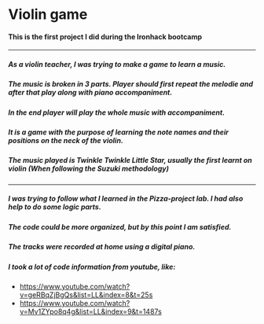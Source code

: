 # **Violin game**
#### This is the first project I did during the Ironhack bootcamp
---

##### As a violin teacher, I was trying to make a game to learn a music.
##### The music is broken in 3 parts. Player should first repeat the melodie and after that play along with piano accompaniment.
##### In the end player will play the whole music with accompaniment.
##### It is a game with the purpose of learning the note names and their positions on the neck of the violin.
##### The music played is Twinkle Twinkle Little Star, usually the first learnt on violin (When following the Suzuki methodology)
---

##### I was trying to follow what I learned in the Pizza-project lab. I had also help to do some logic parts.
##### The code could be more organized, but by this point I am satisfied.      
##### The tracks were recorded at home using a digital piano.
##### I took a lot of code information from youtube, like:
- https://www.youtube.com/watch?v=geRBqZjBgQs&list=LL&index=8&t=25s
- https://www.youtube.com/watch?v=Mv1ZYpo8q4g&list=LL&index=9&t=1487s
